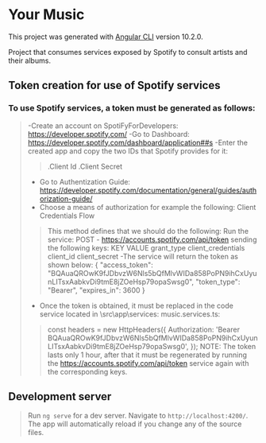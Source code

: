 # Your Music

This project was generated with [Angular CLI](https://github.com/angular/angular-cli) version 10.2.0.

Project that consumes services exposed by Spotify to consult artists and their albums.


## Token creation for use of Spotify services

### To use Spotify services, a token must be generated as follows:
> -Create an account on SpotiFyForDevelopers: https://developer.spotify.com/
> -Go to Dashboard: https://developer.spotify.com/dashboard/application##s
> -Enter the created app and copy the two IDs that Spotify provides for it: 
  > >.Client Id
  > >.Client Secret
> - Go to Authentization Guide: https://developer.spotify.com/documentation/general/guides/authorization-guide/
> - Choose a means of authorization for example the following: Client Credentials Flow
  > > This method defines that we should do the following:
> Run the service: POST - https://accounts.spotify.com/api/token sending the following keys:
  > > KEY             VALUE
  > > grant_type		client_credentials
  > > client_id		<client Id de la app>
  > > client_secret	<client Secret de la app>
> -The service will return the token as shown below:
> > {
> > "access_token": "BQAuaQROwK9fJDbvzW6Nls5bQfMlvWIDa858PoPN9ihCxUyunLITsxAabkvDi9tmE8jZOeHsp79opaSwsg0",
> > "token_type": "Bearer",
> > "expires_in": 3600
> > }
> - Once the token is obtained, it must be replaced in the code service located in \src\app\services: music.services.ts:
> > const headers = new HttpHeaders({
> > Authorization: 'Bearer BQAuaQROwK9fJDbvzW6Nls5bQfMlvWIDa858PoPN9ihCxUyunLITsxAabkvDi9tmE8jZOeHsp79opaSwsg0',
> > });
> NOTE: The token lasts only 1 hour, after that it must be regenerated by running the https://accounts.spotify.com/api/token service again with the corresponding keys.
	
	
## Development server

> Run `ng serve` for a dev server. Navigate to `http://localhost:4200/`. The app will automatically reload if you change any of the source files.
	

